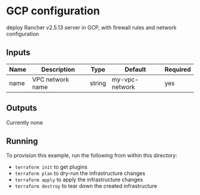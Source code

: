 # GCP configuration

 deploy Rancher v2.5.13 server in GCP, with firewall rules and network configuration

## Inputs

| Name 	| Description      	| Type   	| Default        	| Required 	|
|------	|------------------	|--------	|----------------	|----------	|
| name 	| VPC network name 	| string 	| my-vpc-network 	| yes      	|

## Outputs

Currently none

## Running

To provision this example, run the following from within this directory:

- `terraform init` to get plugins
- `terraform plan` to dry-run the infrastructure changes
- `terraform apply` to apply the infrastructure changes
- `terraform destroy` to tear down the created infrastructure
